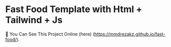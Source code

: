 # Fast Food Template with Html + Tailwind + Js  

🔗 You Can See This Project Online (here) (https://mmdrezakz.github.io/fast-food/).
